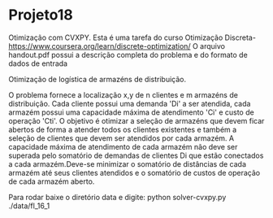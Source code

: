 # Projeto18
Otimização com CVXPY.
Esta é uma tarefa do curso Otimização Discreta- https://www.coursera.org/learn/discrete-optimization/
O arquivo handout.pdf possui a descrição completa do problema e do formato de dados de entrada

Otimização de logística de armazéns de distribuição.

O problema fornece a localização x,y de n clientes e m armazéns de distribuição.
Cada cliente possui uma demanda 'Di' a ser atendida, cada armazém possui uma capacidade
máxima de atendimento 'Ci' e custo de operação 'Cti'. O objetivo é otimizar a seleção
de armazéns que devem ficar abertos de forma a atender todos os clientes existentes e
também a seleção de clientes que devem ser atendidos por cada armazém. A capacidade
máxima de atendimento de cada armazém não deve ser superada pelo somatório de demandas
de clientes Di que estão conectados a cada armazém.Deve-se minimizar o somatório de
distâncias de cada armazém até seus clientes atendidos e o somatório de custos de operação
de cada armazém aberto.

Para rodar baixe o diretório data e digite:
python solver-cvxpy.py ./data/fl_16_1
